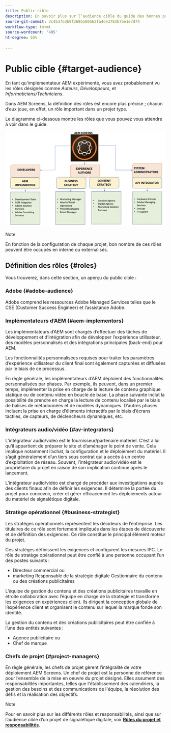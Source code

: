 ```yaml
---
title: Public cible
description: En savoir plus sur l’audience cible du guide des bonnes pratiques d’AEM Screens.
source-git-commit: 3c4b37b3b9f268b500562fa4ce3782b7be1e7d74
workflow-type: tm+mt
source-wordcount: '495'
ht-degree: 55%

---
```



# Public cible {#target-audience}

En tant qu’implémentateur AEM expérimenté, vous avez probablement vu les rôles désignés comme *Auteurs*, *Développeurs*, et *Informaticiens/Techniciens*.

Dans AEM Screens, la définition des rôles est encore plus précise ; chacun d’eux joue, en effet, un rôle important dans un projet type.

Le diagramme ci-dessous montre les rôles que vous pouvez vous attendre à voir dans le guide.

![](/help/assets/roles-used.png)

>[!NOTE]
>En fonction de la configuration de chaque projet, bon nombre de ces rôles peuvent être occupés en interne ou externalisés.

## Définition des rôles {#roles}

Vous trouverez, dans cette section, un aperçu du public cible :

### Adobe {#adobe-audience}

Adobe comprend les ressources Adobe Managed Services telles que le CSE (Customer Success Engineer) et l’assistance Adobe.

### Implémentateurs d’AEM {#aem-implementors}

Les implémentateurs d’AEM sont chargés d’effectuer des tâches de développement et d’intégration afin de développer l’expérience utilisateur, des modèles personnalisés et des intégrations principales (back-end) pour AEM.

Les fonctionnalités personnalisées requises pour traiter les paramètres d’expérience utilisateur du client final sont également capturées et diffusées par le biais de ce processus.

En règle générale, les implémentateurs d’AEM déploient des fonctionnalités personnalisées par phases. Par exemple, ils peuvent, dans un premier temps, implémenter la prise en charge de la lecture de contenu graphique statique ou de contenu vidéo en boucle de base. La phase suivante inclut la possibilité de prendre en charge la lecture de contenu localisé par le biais de balises de métadonnées et de modèles dynamiques. D’autres phases incluent la prise en charge d’éléments interactifs par le biais d’écrans tactiles, de capteurs, de déclencheurs dynamiques, etc.

### Intégrateurs audio/vidéo {#av-integrators}

L’intégrateur audio/vidéo est le fournisseur/partenaire matériel. C’est à lui qu’il appartient de préparer le site et d’aménager le point de vente. Cela implique notamment l’achat, la configuration et le déploiement du matériel. Il s’agit généralement d’un tiers sous contrat qui a accès à un centre d’exploitation de réseau. Souvent, l’intégrateur audio/vidéo est le propriétaire du projet en raison de son implication continue après le lancement.

L’intégrateur audio/vidéo est chargé de procéder aux investigations auprès des clients finaux afin de définir les exigences. Il détermine la portée du projet pour concevoir, créer et gérer efficacement les déploiements autour du matériel de signalétique digitale.

### Stratège opérationnel {#business-strategist}

Les stratèges opérationnels représentent les décideurs de l’entreprise. Les titulaires de ce rôle sont fortement impliqués dans les étapes de découverte et de définition des exigences. Ce rôle constitue le principal élément moteur du projet.

Ces stratèges définissent les exigences et configurent les mesures IPC. Le rôle de stratège opérationnel peut être confié à une personne occupant l’un des postes suivants :

* Directeur commercial ou
* marketing Responsable de la stratégie digitale Gestionnaire du contenu ou des créations publicitaires

L’équipe de gestion du contenu et des créations publicitaires travaille en étroite collaboration avec l’équipe en charge de la stratégie et transforme les exigences en expériences client. Ils dirigent la conception globale de l’expérience client et organisent le contenu sur lequel la marque fonde son identité.

La gestion du contenu et des créations publicitaires peut être confiée à l’une des entités suivantes :

* Agence publicitaire ou
* Chef de marque

### Chefs de projet {#project-managers}

En règle générale, les chefs de projet gèrent l’intégralité de votre déploiement AEM Screens. Un chef de projet est la personne de référence pour l’ensemble de la mise en oeuvre du projet désigné. Elles assument des responsabilités importantes, telles que l&#39;établissement des calendriers, la gestion des besoins et des communications de l&#39;équipe, la résolution des défis et la réalisation des objectifs.

>[!NOTE]
>Pour en savoir plus sur les différents rôles et responsabilités, ainsi que sur l’audience cible d’un projet de signalétique digitale, voir **[Rôles du projet et responsabilités](https://experienceleague.adobe.com/en/docs/experience-manager-screens/user-guide/digital-signage-network/project-roles-responsibilities)**.
